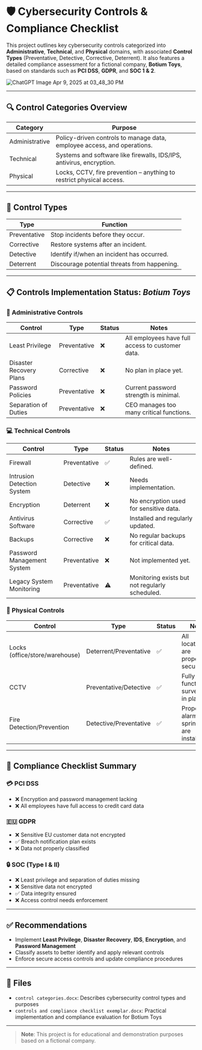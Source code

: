 # 🛡️ Cybersecurity Controls & Compliance Checklist

This project outlines key cybersecurity controls categorized into **Administrative**, **Technical**, and **Physical** domains, with associated **Control Types** (Preventative, Detective, Corrective, Deterrent). It also features a detailed compliance assessment for a fictional company, **Botium Toys**, based on standards such as **PCI DSS**, **GDPR**, and **SOC 1 & 2**.

![ChatGPT Image Apr 9, 2025 at 03_48_30 PM](https://github.com/user-attachments/assets/18011344-2f30-4f0f-8ab0-c457514fb0bc)

---

## 🔍 Control Categories Overview

| **Category**     | **Purpose**                                                                 |
|------------------|------------------------------------------------------------------------------|
| Administrative   | Policy-driven controls to manage data, employee access, and operations.      |
| Technical        | Systems and software like firewalls, IDS/IPS, antivirus, encryption.         |
| Physical         | Locks, CCTV, fire prevention – anything to restrict physical access.         |

---

## 🧩 Control Types

| **Type**       | **Function**                                                                 |
|----------------|--------------------------------------------------------------------------------|
| Preventative   | Stop incidents before they occur.                                             |
| Corrective     | Restore systems after an incident.                                            |
| Detective      | Identify if/when an incident has occurred.                                    |
| Deterrent      | Discourage potential threats from happening.                                  |

---

## 📋 Controls Implementation Status: *Botium Toys*

### 🔐 Administrative Controls

| Control                     | Type         | Status | Notes                                                                 |
|----------------------------|--------------|--------|-----------------------------------------------------------------------|
| Least Privilege            | Preventative | ❌     | All employees have full access to customer data.                      |
| Disaster Recovery Plans    | Corrective   | ❌     | No plan in place yet.                                                 |
| Password Policies          | Preventative | ❌     | Current password strength is minimal.                                 |
| Separation of Duties       | Preventative | ❌     | CEO manages too many critical functions.                              |

### 💻 Technical Controls

| Control                        | Type         | Status | Notes                                                                 |
|-------------------------------|--------------|--------|-----------------------------------------------------------------------|
| Firewall                      | Preventative | ✅     | Rules are well-defined.                                               |
| Intrusion Detection System    | Detective    | ❌     | Needs implementation.                                                 |
| Encryption                    | Deterrent    | ❌     | No encryption used for sensitive data.                                |
| Antivirus Software            | Corrective   | ✅     | Installed and regularly updated.                                      |
| Backups                       | Corrective   | ❌     | No regular backups for critical data.                                 |
| Password Management System    | Preventative | ❌     | Not implemented yet.                                                  |
| Legacy System Monitoring      | Preventative | ⚠️     | Monitoring exists but not regularly scheduled.                        |

### 🏢 Physical Controls

| Control                        | Type                     | Status | Notes                                                                 |
|-------------------------------|--------------------------|--------|-----------------------------------------------------------------------|
| Locks (office/store/warehouse)| Deterrent/Preventative   | ✅     | All locations are properly secured.                                   |
| CCTV                          | Preventative/Detective   | ✅     | Fully functional surveillance in place.                               |
| Fire Detection/Prevention     | Detective/Preventative   | ✅     | Proper alarms and sprinklers are installed.                           |

---

## 📜 Compliance Checklist Summary

### 💳 PCI DSS

- ❌ Encryption and password management lacking  
- ❌ All employees have full access to credit card data  

### 🇪🇺 GDPR

- ❌ Sensitive EU customer data not encrypted  
- ✅ Breach notification plan exists  
- ❌ Data not properly classified  

### 🔒 SOC (Type I & II)

- ❌ Least privilege and separation of duties missing  
- ❌ Sensitive data not encrypted  
- ✅ Data integrity ensured  
- ❌ Access control needs enforcement  

---

## ✅ Recommendations

- Implement **Least Privilege**, **Disaster Recovery**, **IDS**, **Encryption**, and **Password Management**
- Classify assets to better identify and apply relevant controls
- Enforce secure access controls and update compliance procedures

---

## 📂 Files

- `control categories.docx`: Describes cybersecurity control types and purposes
- `controls and compliance checklist exemplar.docx`: Practical implementation and compliance evaluation for Botium Toys

---

> **Note**: This project is for educational and demonstration purposes based on a fictional company.
